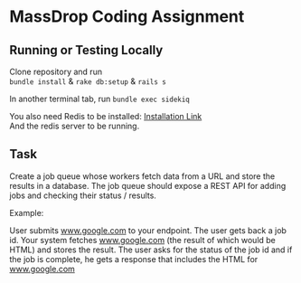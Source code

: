 # MassDrop Coding Assignment

## Running or Testing Locally

Clone repository and run    
`bundle install` &
`rake db:setup` &
`rails s`

In another terminal tab, run
`bundle exec sidekiq`

You also need Redis to be installed:
[Installation Link](https://redis.io/topics/quickstart)    
And the redis server to be running.

## Task

Create a job queue whose workers fetch data from a URL and store the results in a database.  The job queue should expose a REST API for adding jobs and checking their status / results.

Example:

User submits www.google.com to your endpoint.  The user gets back a job id. Your system fetches www.google.com (the result of which would be HTML) and stores the result.  The user asks for the status of the job id and if the job is complete, he gets a response that includes the HTML for www.google.com
